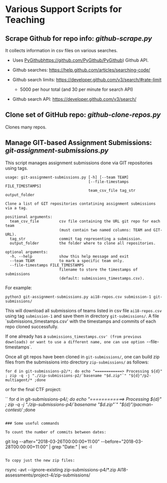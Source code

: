 # Various Support Scripts for Teaching


## Scrape Github for repo info: _github-scrape.py_

It collects information in csv files on various searches.

* Uses [PyGithub]()https://github.com/PyGithub/PyGithub) Github API.

* Github searches: https://help.github.com/articles/searching-code/
* Github search limits: https://developer.github.com/v3/search/#rate-limit
    * 5000 per hour total (and 30 per minute for search API)
* Github search API: https://developer.github.com/v3/search/


## Clone set of GitHub repo: _github-clone-repos.py_

Clones many repos.



## Manage GIT-based Assignment Submissions:  _git-assignment-submissions.py_

This script manages assignment submissions done via GIT repositories using tags.

```
usage: git-assignment-submissions.py [-h] [--team TEAM]
                                     [--file-timestamps FILE_TIMESTAMPS]
                                     team_csv_file tag_str output_folder

Clone a list of GIT repositories contatining assignment submissions via a tag.

positional arguments:
  team_csv_file         csv file containing the URL git repo for each team
                        (must contain two named columns: TEAM and GIT-URL).
  tag_str               commit tag representing a submission.
  output_folder         the folder where to clone all repositories.

optional arguments:
  -h, --help            show this help message and exit
  --team TEAM           to mark a specific team only.
  --file-timestamps FILE_TIMESTAMPS
                        filename to store the timestamps of submissions
                        (default: submissions_timestamps.csv).
```

For example:

```
python3 git-assignment-submissions.py ai18-repos.csv submission-1 git-submissions/
```

This will download all submissions of teams listed in csv file `ai18-repos.csv` using tag `submission-1`
and save them in directory `git-submissions/`. A file `submissions_timestamps.csv' with the timestamps and commits of each repo cloned successfully.

If one already has a `submissions_timestamps.csv' (from previous downloads) or want to use a different name, one can use option `--file-timestamps`.



Once all git repos have been cloned in `git-submissions/`, one can build zip files from the submissions into directory `zip-submissions/` as follows:

```
for d in git-submissions-p2/*; do echo "============> Processing ${d}" ; zip -q -j "./zip-submissions-p2/`basename "$d.zip"`" "${d}"/p2-multiagent/* ;done
```

or for the final CTF project:

``
for d in git-submissions-p4/*; do echo "============> Processing ${d}" ; zip -q -j "./zip-submissions-p4/`basename "$d.zip"`" "${d}"/pacman-contest/* ;done
```

### Some useful commands

To count the number of commits between dates:

```
git log --after="2018-03-26T00:00:00+11:00" --before="2018-03-28T00:00:00+11:00" | grep "Date:" | wc -l
```

To copy just the new zip files:

```
rsync  -avt --ignore-existing  zip-submissions-p4/*.zip AI18-assessments/project-4/zip-submissions/
```

